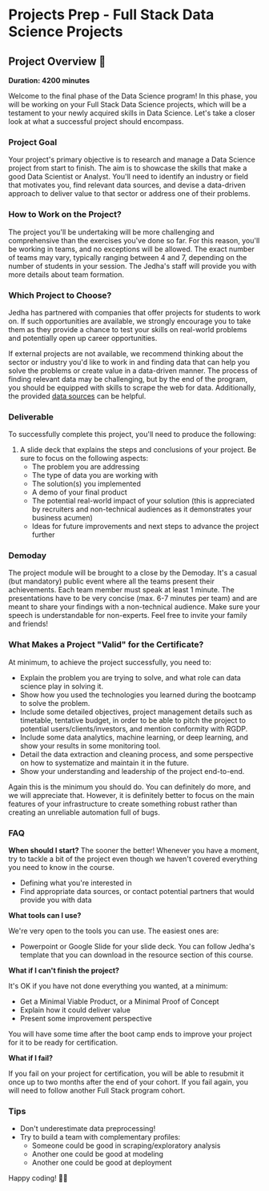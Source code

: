 # Projects Prep - Full Stack Data Science Projects


## Project Overview 🦁

**Duration: 4200 minutes**

Welcome to the final phase of the Data Science program! In this phase, you will be working on your Full Stack Data Science projects, which will be a testament to your newly acquired skills in Data Science. Let's take a closer look at what a successful project should encompass.

### Project Goal

Your project's primary objective is to research and manage a Data Science project from start to finish. The aim is to showcase the skills that make a good Data Scientist or Analyst. You'll need to identify an industry or field that motivates you, find relevant data sources, and devise a data-driven approach to deliver value to that sector or address one of their problems.

### How to Work on the Project?

The project you'll be undertaking will be more challenging and comprehensive than the exercises you've done so far. For this reason, you'll be working in teams, and no exceptions will be allowed. The exact number of teams may vary, typically ranging between 4 and 7, depending on the number of students in your session. The Jedha's staff will provide you with more details about team formation.

### Which Project to Choose?

Jedha has partnered with companies that offer projects for students to work on. If such opportunities are available, we strongly encourage you to take them as they provide a chance to test your skills on real-world problems and potentially open up career opportunities.

If external projects are not available, we recommend thinking about the sector or industry you'd like to work in and finding data that can help you solve the problems or create value in a data-driven manner. The process of finding relevant data may be challenging, but by the end of the program, you should be equipped with skills to scrape the web for data. Additionally, the provided [data sources](where_to_get_data.md) can be helpful.

### Deliverable

To successfully complete this project, you'll need to produce the following:

1. A slide deck that explains the steps and conclusions of your project. Be sure to focus on the following aspects:
   - The problem you are addressing
   - The type of data you are working with
   - The solution(s) you implemented
   - A demo of your final product
   - The potential real-world impact of your solution (this is appreciated by recruiters and non-technical audiences as it demonstrates your business acumen)
   - Ideas for future improvements and next steps to advance the project further

### Demoday

The project module will be brought to a close by the Demoday. It's a casual (but mandatory) public event where all the teams present their achievements. Each team member must speak at least 1 minute. The presentations have to be very concise (max. 6-7 minutes per team) and are meant to share your findings with a non-technical audience. Make sure your speech is understandable for non-experts. Feel free to invite your family and friends!

### What Makes a Project "Valid" for the Certificate?

At minimum, to achieve the project successfully, you need to:

- Explain the problem you are trying to solve, and what role can data science play in solving it.
- Show how you used the technologies you learned during the bootcamp to solve the problem.
- Include some detailed objectives, project management details such as timetable, tentative budget, in order to be able to pitch the project to potential users/clients/investors, and mention conformity with RGDP.
- Include some data analytics, machine learning, or deep learning, and show your results in some monitoring tool.
- Detail the data extraction and cleaning process, and some perspective on how to systematize and maintain it in the future.
- Show your understanding and leadership of the project end-to-end.

Again this is the minimum you should do. You can definitely do more, and we will appreciate that. However, it is definitely better to focus on the main features of your infrastructure to create something robust rather than creating an unreliable automation full of bugs.

### FAQ

**When should I start?** The sooner the better! Whenever you have a moment, try to tackle a bit of the project even though we haven't covered everything you need to know in the course.

- Defining what you're interested in
- Find appropriate data sources, or contact potential partners that would provide you with data

**What tools can I use?**

We're very open to the tools you can use. The easiest ones are:

- Powerpoint or Google Slide for your slide deck. You can follow Jedha's template that you can download in the resource section of this course.

**What if I can't finish the project?**

It's OK if you have not done everything you wanted, at a minimum:

- Get a Minimal Viable Product, or a Minimal Proof of Concept
- Explain how it could deliver value
- Present some improvement perspective

You will have some time after the boot camp ends to improve your project for it to be ready for certification.

**What if I fail?**

If you fail on your project for certification, you will be able to resubmit it once up to two months after the end of your cohort. If you fail again, you will need to follow another Full Stack program cohort.

### Tips

- Don't underestimate data preprocessing!
- Try to build a team with complementary profiles:
  - Someone could be good in scraping/exploratory analysis
  - Another one could be good at modeling
  - Another one could be good at deployment

Happy coding! 👩‍💻
